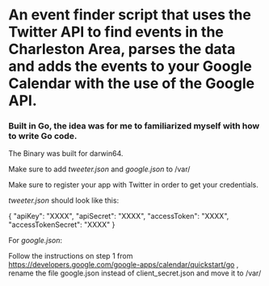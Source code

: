 # An event finder script that uses the Twitter API to find events in the Charleston Area, parses the data and adds the events to your Google Calendar with the use of the Google API.

### Built in Go, the idea was for me to familiarized myself with how to write Go code. 

The Binary was built for darwin64. 

Make sure to add _tweeter.json_ and _google.json_ to /var/ 

Make sure to register your app with Twitter in order to get your credentials.

_tweeter.json_ should look like this:

{ "apiKey": "XXXX", "apiSecret": "XXXX", "accessToken": "XXXX", "accessTokenSecret": "XXXX" }

For _google.json_: 

Follow the instructions on step 1 from https://developers.google.com/google-apps/calendar/quickstart/go ,
rename the file google.json instead of client_secret.json and move it to /var/  
